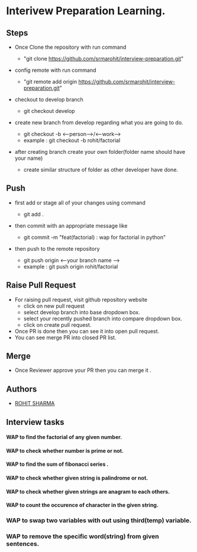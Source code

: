 
# Interivew Preparation Learning.


## Steps

- Once Clone the repository with run command 
    - "git clone https://github.com/srmarohit/interview-preparation.git"

- config remote with run command
     - "git remote add origin https://github.com/srmarohit/interview-preparation.git"

- checkout to develop branch
     - git checkout develop

- create new branch from develop regarding what you are going to do.
     - git checkout -b <--person-->/<--work-->
     - example : git checkout -b rohit/factorial

- after creating branch create your own folder(folder name should have your name)
     - create similar structure of folder as other developer have done.   

## Push
- first add or stage all of your changes using command 
    - git add .
- then commit with an appropriate message like
    - git commit -m "feat(factorial) : wap for factorial in python"

- then push to the remote repository 
    - git push origin <--your branch name -->
    - example : git push origin rohit/factorial

## Raise Pull Request
- For raising pull request, visit github repository website 
    - click on new pull request
    - select develop branch into base dropdown box.
    - select your recently pushed branch into compare dropdown box.
    - click on create pull request.
- Once PR is done then you can see it into open pull request.
- You can see merge PR into closed PR list.

## Merge
- Once Reviewer approve your PR then you can merge it .





## Authors

- [ROHIT SHARMA](https://www.github.com/srmarohit)


## Interview tasks

#### WAP to find the factorial of any given number.
#### WAP to check whether number is prime or not.
#### WAP to find the sum of fibonacci series .
#### WAP to check whether given string is palindrome or not.
#### WAP to check whether given strings are anagram to each others.
#### WAP to count the occurence of character in the given string.
### WAP to swap two variables with out using third(temp) variable.
### WAP to remove the specific word(string) from given sentences.
